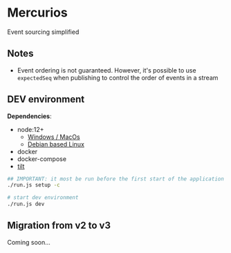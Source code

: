 # Mercurios

Event sourcing simplified

## Notes

-   Event ordering is not guaranteed. However, it's possible to use `expectedSeq` when publishing to control the order of events in a stream

## DEV environment

**Dependencies**:

-   node:12+
    -   [Windows / MacOs](https://nodejs.org/en/download/)
    -   [Debian based Linux](https://www.digitalocean.com/community/tutorials/how-to-install-node-js-on-ubuntu-20-04)
-   docker
-   docker-compose
-   [tilt](https://docs.tilt.dev/install.html)

```sh
## IMPORTANT: it most be run before the first start of the application
./run.js setup -c

# start dev environment
./run.js dev
```

## Migration from v2 to v3

Coming soon...
